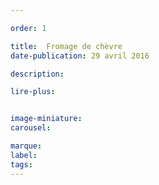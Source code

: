 ```yaml
---

order: 1

title:  Fromage de chèvre
date-publication: 29 avril 2016

description: 

lire-plus: 


image-miniature: 
carousel: 

marque:
label: 
tags: 
---
```


<!--fin-excerpt-->
<!-- ******************************** -->
<!-- **** début contenu détaillé **** -->



<!-- **** fin contenu détaillé **** -->
<!-- ****************************** -->




